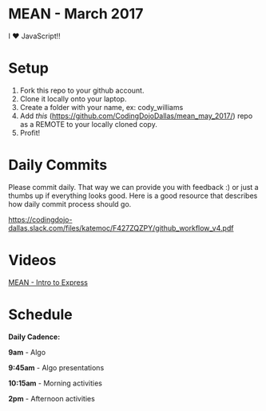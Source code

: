 MEAN - March 2017
====================
I :heart: JavaScript!!

# Setup
 1. Fork this repo to your github account.
 2. Clone it locally onto your laptop.
 3. Create a folder with your name, ex: cody_williams
 4. Add *this* (https://github.com/CodingDojoDallas/mean_may_2017/) repo as a REMOTE to your locally cloned copy.
 5. Profit!
 
# Daily Commits

Please commit daily. That way we can provide you with feedback :) or just a thumbs up if everything looks good. Here is a good resource that describes how daily commit process should go.

https://codingdojo-dallas.slack.com/files/katemoc/F427ZQZPY/github_workflow_v4.pdf

# Videos
[MEAN - Intro to Express](https://youtu.be/4ZO_sndmY-E "MEAN - Intro to Express") <br>

# Schedule

**Daily Cadence:**

**9am** - Algo

**9:45am** - Algo presentations

**10:15am** - Morning activities

**2pm** - Afternoon activities

